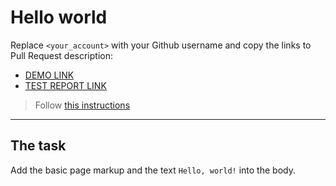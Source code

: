 # Hello world
Replace `<your_account>` with your Github username and copy the links to Pull Request description:
- [DEMO LINK](https://Sergy1973.github.io/layout_hello-world/)
- [TEST REPORT LINK](https://Sergy1973.github.io/layout_hello-world/report/html_report/)

> Follow [this instructions](https://mate-academy.github.io/layout_task-guideline/#how-to-solve-the-layout-tasks-on-github)
___

## The task
Add the basic page markup and the text `Hello, world!` into the body.
